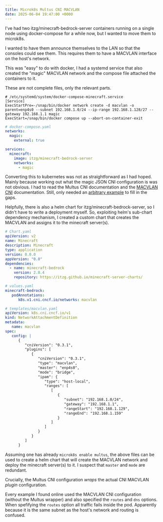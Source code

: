 ```yaml
---
title: Microk8s Multus CNI MACVLAN
date: 2025-06-04 19:47:00 +0000
---
```


I've had two itzg/minecraft-bedrock-server containers running on a single node
using docker-compose for a while now, but I wanted to move them to microk8s.

I wanted to have them announce themselves to the LAN so that the consoles could 
see them. This requires them to have a MACVLAN interface on the host's network.

This was "easy" to do with docker, I had a systemd service that also created the
"magic" MACVLAN network and the compose file attached the containers to it.

These are not complete files, only the relevant parts. 

```unit
# /etc/systemd/system/docker-compose-minecraft.service
[Service]
ExecStartPre=-/snap/bin/docker network create -d macvlan -o parent=enp4s0 --subnet 192.168.1.0/24 --ip-range 192.168.1.128/27 --gateway 192.168.1.1 magic
ExecStart=/snap/bin/docker compose up --abort-on-container-exit
```

```yaml
# docker-compose.yaml
networks:
  magic:
    external: true

services:
  minecraft:
    image: itzg/minecraft-bedrock-server
    networks:
      - magic
```

Converting this to kubernetes was not as straightforward as I had hoped. Mainly because working out what the magic 
JSON CNI configuration is was not obvious. I had to read the Multus CNI documentation and the 
[MACVLAN CNI](https://www.cni.dev/plugins/current/main/macvlan/) documentation.
Still, only needed an [arbitrary example](https://github.com/k8snetworkplumbingwg/multus-cni/blob/master/examples/macvlan-pod.yml) 
to fill in the gaps.

Helpfully, there is also a helm chart for itzg/minecraft-bedrock-server, so I didn't have to write a deployment myself.
So, exploiting helm's sub-chart dependency mechanism, I created a custom chart that creates the MACVLAN and assigns
it to the minecraft server(s).

```yaml
# Chart.yaml
apiVersion: v2
name: Minecraft
description: Minecraft
type: application
version: 0.0.0
appVersion: "0.0"
dependencies:
  - name: minecraft-bedrock
    version: 2.8.4
    repository: https://itzg.github.io/minecraft-server-charts/
```

```yaml
# values.yaml
minecraft-bedrock:
   podAnnotations:
      k8s.v1.cni.cncf.io/networks: macvlan
```

```yaml
# templates/macvlan.yaml
apiVersion: k8s.cni.cncf.io/v1
kind: NetworkAttachmentDefinition
metadata:
   name: macvlan
spec:
   config: |
      {
         "cniVersion": "0.3.1",
         "plugins": [
            {
               "cniVersion": "0.3.1",
               "type": "macvlan",
               "master": "enp4s0",
               "mode": "bridge",
               "ipam": {
                  "type": "host-local",
                  "ranges": [
                     [
                        {
                           "subnet": "192.168.1.0/24",
                           "gateway": "192.168.1.1",
                           "rangeStart": "192.168.1.129",
                           "rangeEnd": "192.168.1.159"
                        }
                     ]
                  ]
               }
            }
         ]
      }
```

Assuming one has already `microk8s enable multus`, the above files can be used to create a helm chart that will create 
the MACVLAN network and deploy the minecraft server(s) to it. I suspect that `master` and `mode` are redundant.

Crucially, the Multus CNI configuration _wraps_ the actual CNI MACVLAN _plugin_ configuration.

Every example I found online used the MACVLAN CNI configuration (without the Multus wrapper) and also specified the
`routes` and `dns` options. When spefifying the `routes` option all traffic fails inside the pod. Apparently because it
is the same subnet as the host's network and routing is confused.
